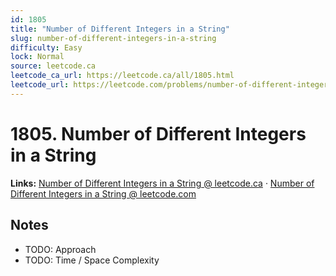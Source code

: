```yaml
--- 
id: 1805
title: "Number of Different Integers in a String"
slug: number-of-different-integers-in-a-string
difficulty: Easy
lock: Normal
source: leetcode.ca
leetcode_ca_url: https://leetcode.ca/all/1805.html
leetcode_url: https://leetcode.com/problems/number-of-different-integers-in-a-string/
---
```


# 1805. Number of Different Integers in a String

**Links:** [Number of Different Integers in a String @ leetcode.ca](https://leetcode.ca/all/1805.html) · [Number of Different Integers in a String @ leetcode.com](https://leetcode.com/problems/number-of-different-integers-in-a-string/)

## Notes
- TODO: Approach
- TODO: Time / Space Complexity
